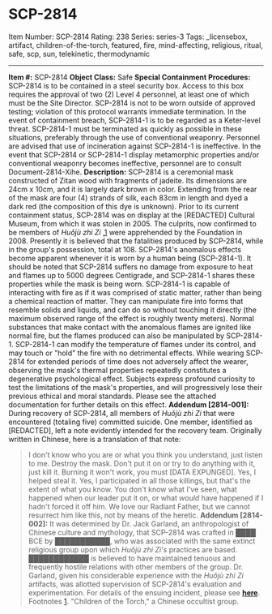 # SCP-2814
Item Number: SCP-2814
Rating: 238
Series: series-3
Tags: _licensebox, artifact, children-of-the-torch, featured, fire, mind-affecting, religious, ritual, safe, scp, sun, telekinetic, thermodynamic

---

**Item #:** SCP-2814
**Object Class:** Safe
**Special Containment Procedures:** SCP-2814 is to be contained in a steel security box. Access to this box requires the approval of two (2) Level 4 personnel, at least one of which must be the Site Director. SCP-2814 is not to be worn outside of approved testing; violation of this protocol warrants immediate termination.
In the event of containment breach, SCP-2814-1 is to be regarded as a Keter-level threat. SCP-2814-1 must be terminated as quickly as possible in these situations, preferably through the use of conventional weaponry. Personnel are advised that use of incineration against SCP-2814-1 is ineffective. In the event that SCP-2814 or SCP-2814-1 display metamorphic properties and/or conventional weaponry becomes ineffective, personnel are to consult Document-2814-Xihe.
**Description:** SCP-2814 is a ceremonial mask constructed of Zitan wood with fragments of jadeite. Its dimensions are 24cm x 10cm, and it is largely dark brown in color. Extending from the rear of the mask are four (4) strands of silk, each 83cm in length and dyed a dark red (the composition of this dye is unknown). Prior to its current containment status, SCP-2814 was on display at the [REDACTED] Cultural Museum, from which it was stolen in 2005. The culprits, now confirmed to be members of _Huǒjù zhi Zi_ ,[1](javascript:;) were apprehended by the Foundation in 2008. Presently it is believed that the fatalities produced by SCP-2814, while in the group's possession, total at 108.
SCP-2814's anomalous effects become apparent whenever it is worn by a human being (SCP-2814-1). It should be noted that SCP-2814 suffers no damage from exposure to heat and flames up to 5000 degrees Centigrade, and SCP-2814-1 shares these properties while the mask is being worn.
SCP-2814-1 is capable of interacting with fire as if it was comprised of static matter, rather than being a chemical reaction of matter. They can manipulate fire into forms that resemble solids and liquids, and can do so without touching it directly (the maximum observed range of the effect is roughly twenty meters). Normal substances that make contact with the anomalous flames are ignited like normal fire, but the flames produced can also be manipulated by SCP-2814-1. SCP-2814-1 can modify the temperature of flames under its control, and may touch or "hold" the fire with no detrimental effects.
While wearing SCP-2814 for extended periods of time does not adversely affect the wearer, observing the mask's thermal properties repeatedly constitutes a degenerative psychological effect. Subjects express profound curiosity to test the limitations of the mask's properties, and will progressively lose their previous ethical and moral standards. Please see the attached documentation for further details on this effect.
**Addendum [2814-001]:**
During recovery of SCP-2814, all members of _Huǒjù zhi Zi_ that were encountered (totaling five) committed suicide. One member, identified as [REDACTED], left a note evidently intended for the recovery team. Originally written in Chinese, here is a translation of that note:
> I don't know who you are or what you think you understand, just listen to me. Destroy the mask. Don't put it on or try to do anything with it, just kill it. Burning it won't work, you must [DATA EXPUNGED]. Yes, I helped steal it. Yes, I participated in all those killings, but that's the extent of what you know. You don't know what I've seen, what happened when our leader put it on, or what _would_ have happened if I hadn't forced it off him. We love our Radiant Father, but we cannot resurrect him like this, not by means of the heretic.
**Addendum [2814-002]:**
It was determined by Dr. Jack Garland, an anthropologist of Chinese culture and mythology, that SCP-2814 was crafted in ████ BCE by ███████████, who was associated with the same extinct religious group upon which _Huǒjù zhi Zi's_ practices are based. ████████████ is believed to have maintained tenuous and frequently hostile relations with other members of the group.
Dr. Garland, given his considerable experience with the _Huǒjù zhi Zi_ artifacts, was allotted supervision of SCP-2814's evaluation and experimentation. For details of the ensuing incident, please see **[here](/document-2814-gamma)**.
Footnotes
[1](javascript:;). "Children of the Torch," a Chinese occultist group.